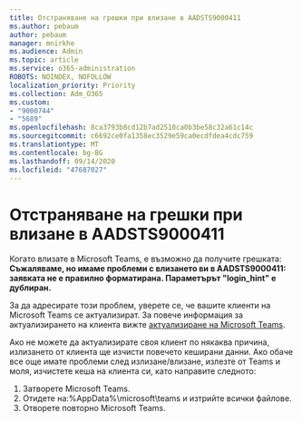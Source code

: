 ```yaml
---
title: Отстраняване на грешки при влизане в AADSTS9000411
ms.author: pebaum
author: pebaum
manager: mnirkhe
ms.audience: Admin
ms.topic: article
ms.service: o365-administration
ROBOTS: NOINDEX, NOFOLLOW
localization_priority: Priority
ms.collection: Adm_O365
ms.custom:
- "9000744"
- "5689"
ms.openlocfilehash: 8ca3793b8cd12b7ad2510ca0b3be58c32a61c14c
ms.sourcegitcommit: c6692ce0fa1358ec3529e59ca0ecdfdea4cdc759
ms.translationtype: MT
ms.contentlocale: bg-BG
ms.lasthandoff: 09/14/2020
ms.locfileid: "47687027"
---
```

# <a name="addressing-teams-sign-in-error-aadsts9000411"></a>Отстраняване на грешки при влизане в AADSTS9000411

Когато влизате в Microsoft Teams, е възможно да получите грешката: **Съжаляваме, но имаме проблеми с влизането ви в AADSTS9000411: заявката не е правилно форматирана. Параметърът "login_hint" е дублиран.**

За да адресирате този проблем, уверете се, че вашите клиенти на Microsoft Teams се актуализират. За повече информация за актуализирането на клиента вижте [актуализиране на Microsoft Teams](https://support.office.com/article/Update-Microsoft-Teams-535a8e4b-45f0-4f6c-8b3d-91bca7a51db1).

Ако не можете да актуализирате своя клиент по някаква причина, излизането от клиента ще изчисти повечето кеширани данни. Ако обаче все още имате проблеми след излизане/влизане, излезте от Teams и моля, изчистете кеша на клиента си, като направите следното:
1. Затворете Microsoft Teams.
2. Отидете на:%AppData%\microsoft\teams и изтрийте всички файлове.
3. Отворете повторно Microsoft Teams.
